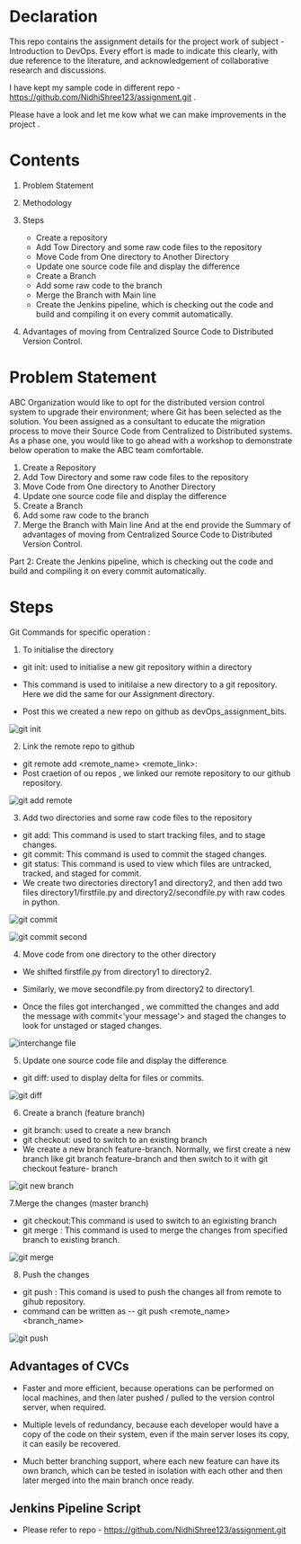 
# Declaration 
This repo contains the assignment details for the project work of subject - Introduction to DevOps. Every effort is made to indicate this clearly, with due reference to the literature, and acknowledgement of collaborative research and discussions.

I have kept my sample code in different repo - https://github.com/NidhiShree123/assignment.git .

Please have a look and let me kow what we can make improvements in the project . 

# Contents 
1. Problem Statement
2. Methodology
3. Steps
   - Create a repository
   - Add Tow Directory and some raw code files to the repository
   -  Move Code from One directory to Another Directory
   -  Update one source code file and display the difference
   -  Create a Branch
   -  Add some raw code to the branch
   -  Merge the Branch with Main line
   -  Create the Jenkins pipeline, which is checking out the code and build and compiling it on every commit automatically.

4. Advantages of moving from Centralized Source Code to Distributed Version Control.

# Problem Statement 
ABC Organization would like to opt for the distributed version control system to upgrade their environment; where Git has been selected as the solution.
You been assigned as a consultant to educate the migration process to move their Source Code from Centralized to Distributed systems. As a phase one, you would like to go ahead with a workshop to demonstrate below operation to make the ABC team comfortable.

1. Create a Repository
2. Add Tow Directory and some raw code files to the repository
3. Move Code from One directory to Another Directory
4. Update one source code file and display the difference
5. Create a Branch
6. Add some raw code to the branch
7. Merge the Branch with Main line
And at the end provide the Summary of advantages of moving from Centralized Source Code to Distributed Version Control.

Part 2:
Create the Jenkins pipeline, which is checking out the code and build and compiling it on every commit automatically.

# Steps
Git Commands for specific operation :
1. To initialise the directory

- git init: used to initialise a new git repository within a directory
- This command is used to initilaise a new directory to a git repository. Here we did the same for our Assignment directory.

- Post this we created a new repo on github as devOps_assignment_bits.


![git init](https://github.com/NidhiShree123/devOps_assignment_bits/assets/70796956/ebcb2b7a-b5e2-4d8d-a590-19b420c7320d)

2. Link the remote repo to github
   
- git remote add <remote_name> <remote_link>: 
- Post craetion of ou repos , we linked our remote repository to our github repository.


![git add remote](https://github.com/NidhiShree123/devOps_assignment_bits/assets/70796956/fc1c461f-ed32-4b97-b61a-5362cee28fe0)


3. Add two directories and some raw code files to the repository
- git add: This command is used to start tracking files, and to stage changes.
- git commit: This command is used to commit the staged changes.
- git status: This command is used to view which files are untracked, tracked, and staged for commit.
- We create two directories directory1 and directory2, and then add two files directory1/firstfile.py and directory2/secondfile.py with raw codes in python.


![git commit](https://github.com/NidhiShree123/devOps_assignment_bits/assets/70796956/ba47124c-fe35-4e39-afb7-375d32506343)

![git commit second](https://github.com/NidhiShree123/devOps_assignment_bits/assets/70796956/e0aeb498-f11c-40d5-bfb7-75c2f8c3c4de)


4. Move code from one directory to the other directory
- We shifted firstfile.py from directory1 to directory2.
- Similarly, we move secondfile.py from directory2 to directory1.

- Once the files got interchanged , we committed the changes and add the message with commit<'your message'> and staged the changes to look for unstaged or staged 
  changes.

![interchange file](https://github.com/NidhiShree123/devOps_assignment_bits/assets/70796956/bdd9f6f4-22cc-4c44-99b9-7811da8ede10)

5. Update one source code file and display the difference
- git diff: used to display delta for files or commits.


![git diff](https://github.com/NidhiShree123/devOps_assignment_bits/assets/70796956/8270ceee-7fc2-4f93-9607-7c505a708ca6)

6. Create a branch (feature branch)
- git branch: used to create a new branch
- git checkout: used to switch to an existing branch
- We create a new branch feature-branch. Normally, we first create a new branch like git branch feature-branch and then switch to it with git checkout feature- 
  branch

![git new branch](https://github.com/NidhiShree123/devOps_assignment_bits/assets/70796956/7f8aa4dc-28ed-495f-9c64-819c079bc374)

  
7.Merge the changes (master branch)
- git checkout:This command is used to switch to an egixisting branch
- git merge : This command is used to merge the changes from specified branch to existing branch.

![git merge](https://github.com/NidhiShree123/devOps_assignment_bits/assets/70796956/a7aa797b-a32f-4573-83a0-bbedee4761d3)

8. Push the changes
- git push : This comand is used to push the changes all from remote to gihub repository.
- command can be written as --  git push <remote_name> <branch_name>


![git push](https://github.com/NidhiShree123/devOps_assignment_bits/assets/70796956/2c234295-b686-4d49-baca-b82c8cf6953a)


## Advantages of CVCs 

 - Faster and more efficient, because operations can be performed on local machines, and then later pushed / pulled to the version control server, when required.

 - Multiple levels of redundancy, because each developer would have a copy of the code on their system, even if the main server loses its copy, it can easily be recovered.

 - Much better branching support, where each new feature can have its own branch, which can be tested in isolation with each other and then later merged into the main branch once ready.


## Jenkins Pipeline Script 
 -  Please refer to repo - https://github.com/NidhiShree123/assignment.git
